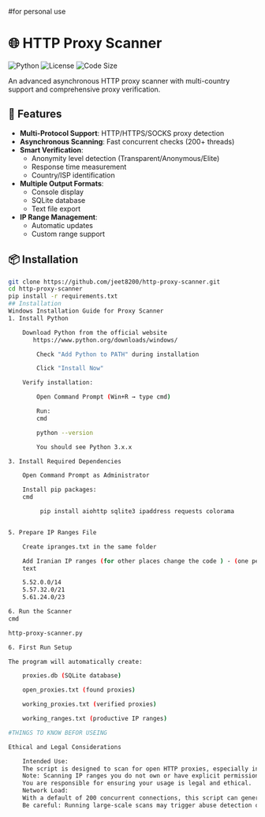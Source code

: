 #for personal use



# 🌐 HTTP Proxy Scanner

![Python](https://img.shields.io/badge/python-3.7%2B-blue)
![License](https://img.shields.io/badge/license-MIT-green)
![Code Size](https://img.shields.io/github/languages/code-size/jeet8200/http-proxy-scanner)

An advanced asynchronous HTTP proxy scanner with multi-country support and comprehensive proxy verification.

## 🚀 Features

- **Multi-Protocol Support**: HTTP/HTTPS/SOCKS proxy detection
- **Asynchronous Scanning**: Fast concurrent checks (200+ threads)
- **Smart Verification**: 
  - Anonymity level detection (Transparent/Anonymous/Elite)
  - Response time measurement
  - Country/ISP identification
- **Multiple Output Formats**: 
  - Console display
  - SQLite database
  - Text file export
- **IP Range Management**: 
  - Automatic updates
  - Custom range support

## 📦 Installation

```bash
git clone https://github.com/jeet8200/http-proxy-scanner.git
cd http-proxy-scanner
pip install -r requirements.txt
## Installation
Windows Installation Guide for Proxy Scanner
1. Install Python

    Download Python from the official website
       https://www.python.org/downloads/windows/

        Check "Add Python to PATH" during installation

        Click "Install Now"

    Verify installation:

        Open Command Prompt (Win+R → type cmd)

        Run:
        cmd

        python --version

        You should see Python 3.x.x

3. Install Required Dependencies

    Open Command Prompt as Administrator

    Install pip packages:
    cmd

         pip install aiohttp sqlite3 ipaddress requests colorama


5. Prepare IP Ranges File

    Create ipranges.txt in the same folder

    Add Iranian IP ranges (for other places change the code ) - (one per line), for example:
    text

    5.52.0.0/14
    5.57.32.0/21
    5.61.24.0/23

6. Run the Scanner
cmd

http-proxy-scanner.py

6. First Run Setup

The program will automatically create:

    proxies.db (SQLite database)

    open_proxies.txt (found proxies)

    working_proxies.txt (verified proxies)

    working_ranges.txt (productive IP ranges)

#THINGS TO KNOW BEFOR USEING

Ethical and Legal Considerations

    Intended Use:
    The script is designed to scan for open HTTP proxies, especially in Iranian IP ranges.
    Note: Scanning IP ranges you do not own or have explicit permission to scan may violate laws or terms of service in many regions.
    You are responsible for ensuring your usage is legal and ethical.
    Network Load:
    With a default of 200 concurrent connections, this script can generate significant network traffic.
    Be careful: Running large-scale scans may trigger abuse detection or get your IP blacklisted.
